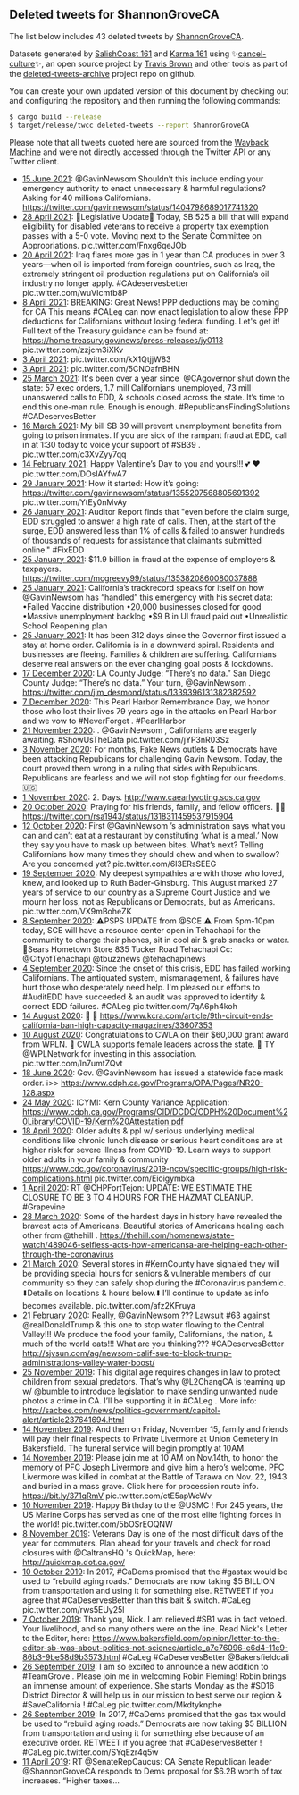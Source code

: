 ## Deleted tweets for ShannonGroveCA

The list below includes 43 deleted tweets by
[ShannonGroveCA](https://twitter.com/ShannonGroveCA).



Datasets generated by [SalishCoast 161](https://twitter.com/SalishCoastA) and [Karma 161](https://twitter.com/KarmaOneSixOne)
using ✨[cancel-culture](https://github.com/travisbrown/cancel-culture)✨, an open source project by [Travis Brown](https://twitter.com/travisbrown) 
and other tools as part of the [deleted-tweets-archive](https://github.com/salcoast/deleted-tweets-archive/) project repo on github.

You can create your own updated version of this document by checking out and configuring the
repository and then running the following commands:

```bash
$ cargo build --release
$ target/release/twcc deleted-tweets --report ShannonGroveCA
```

Please note that all tweets quoted here are sourced from the
[Wayback Machine](https://web.archive.org) and were not directly accessed through the Twitter API or
any Twitter client.

* [15 June 2021](https://web.archive.org/web/20210615221256/https://twitter.com/ShannonGroveCA/status/1404924895213985792): @GavinNewsom  Shouldn’t this include ending your emergency authority to enact unnecessary & harmful regulations? Asking for 40 millions Californians. https://twitter.com/gavinnewsom/status/1404798689017741320
* [28 April 2021](https://web.archive.org/web/20210428205052/https://twitter.com/ShannonGroveCA/status/1387509518083387392): 🚨Legislative Update🚨 Today, SB 525 a bill that will expand eligibility for disabled veterans to receive a property tax exemption passes with a 5-0 vote. Moving next to the Senate Committee on Appropriations. pic.twitter.com/Fnxg6qeJOb
* [20 April 2021](https://web.archive.org/web/20210420235416/https://twitter.com/ShannonGroveCA/status/1384656580323332100): Iraq flares more gas in 1 year than CA produces in over 3 years—when oil is imported from foreign countries, such as Iraq, the extremely stringent oil production regulations put on California’s oil industry no longer apply.  #CAdeservesbetter  pic.twitter.com/wuVIcmfb8P
* [ 8 April 2021](https://web.archive.org/web/20210408192400/https://twitter.com/ShannonGroveCA/status/1380239836137676807): BREAKING: Great News! PPP deductions may be coming for CA  This means  #CALeg  can now enact legislation to allow these PPP deductions for Californians without losing federal funding. Let's get it!  Full text of the Treasury guidance can be found at:   https://home.treasury.gov/news/press-releases/jy0113  pic.twitter.com/zzjcm3iXKv
* [ 3 April 2021](https://web.archive.org/web/20210403002737/https://twitter.com/ShannonGroveCA/status/1378142054606204931): pic.twitter.com/kX1QtjjW83
* [ 3 April 2021](https://web.archive.org/web/20210403002129/https://twitter.com/ShannonGroveCA/status/1378140378302320642): pic.twitter.com/5CNOafnBHN
* [25 March 2021](https://web.archive.org/web/20210325031012/https://twitter.com/ShannonGroveCA/status/1374921497244921860): It's been over a year since  @CAgovernor  shut down the state: 57 exec orders, 1.7 mill Californians unemployed, 73 mill unanswered calls to EDD, & schools closed across the state. It’s time to end this one-man rule. Enough is enough.  #RepublicansFindingSolutions   #CADeservesBetter
* [16 March 2021](https://web.archive.org/web/20210316181957/https://twitter.com/ShannonGroveCA/status/1371888892207493121): My bill SB 39 will prevent unemployment benefits from going to prison inmates. If you are sick of the rampant fraud at EDD, call in at 1:30 today to voice your support of  #SB39 . pic.twitter.com/c3XvZyy7qq
* [14 February 2021](https://web.archive.org/web/20210214163602/https://twitter.com/ShannonGroveCA/status/1360991120679866368): Happy Valentine’s Day to you and yours!!! 💕 ♥️ pic.twitter.com/DOslAYfwA7
* [29 January 2021](https://web.archive.org/web/20210129223159/https://twitter.com/ShannonGroveCA/status/1355282467427508224): How it started:                How it’s going:  https://twitter.com/gavinnewsom/status/1355207568805691392  pic.twitter.com/YtEy0nMvAy
* [26 January 2021](https://web.archive.org/web/20210126184737/https://twitter.com/ShannonGroveCA/status/1354138797814947840): Auditor Report finds that "even before the claim surge, EDD struggled to answer a high rate of calls. Then, at the start of the surge, EDD answered less than 1% of calls & failed to answer hundreds of thousands of requests for assistance that claimants submitted online."  #FixEDD
* [25 January 2021](https://web.archive.org/web/20210125214457/https://twitter.com/ShannonGroveCA/status/1353821125667483648): $11.9 billion in fraud at the expense of employers & taxpayers. https://twitter.com/mcgreevy99/status/1353820860080037888
* [25 January 2021](https://web.archive.org/web/20210125192649/https://twitter.com/ShannonGroveCA/status/1353786340643459074): California’s trackrecord speaks for itself on how  @GavinNewsom  has “handled” this emergency with his secret data:  •Failed Vaccine distribution •20,000 businesses closed for good •Massive unemployment backlog •$9 B in UI fraud paid out •Unrealistic School Reopening plan
* [25 January 2021](https://web.archive.org/web/20210125181303/https://twitter.com/ShannonGroveCA/status/1353767790893625344): It has been 312 days since the Governor first issued a stay at home order.  California is in a downward spiral.  Residents and businesses are fleeing.  Families & children are suffering.  Californians deserve real answers on the ever changing goal posts & lockdowns.
* [17 December 2020](https://web.archive.org/web/20201217213638/https://twitter.com/ShannonGroveCA/status/1339685885101494272): LA County Judge: “There’s no data.” San Diego County Judge: “There’s no data.”  Your turn,  @GavinNewsom . https://twitter.com/jim_desmond/status/1339396131382382592
* [ 7 December 2020](https://web.archive.org/web/20201207183646/https://twitter.com/ShannonGroveCA/status/1336016559072968704): This Pearl Harbor Remembrance Day, we honor those who lost their lives 79 years ago in the attacks on Pearl Harbor and we vow to  #NeverForget .   #PearlHarbor
* [21 November 2020](https://web.archive.org/web/20201121011419/https://twitter.com/ShannonGroveCA/status/1329956120786399232): . @GavinNewsom , Californians are eagerly awaiting.   #ShowUsTheData  pic.twitter.com/jYP3nR03Sz
* [ 3 November 2020](https://web.archive.org/web/20201103004134/https://twitter.com/ShannonGroveCA/status/1323424984971137024): For months, Fake News outlets & Democrats have been attacking Republicans for challenging Gavin Newsom.  Today, the court proved them wrong in a ruling that sides with Republicans.  Republicans are fearless and we will not stop fighting for our freedoms. 🇺🇸
* [ 1 November 2020](https://web.archive.org/web/20201101232855/https://twitter.com/ShannonGroveCA/status/1323044290344357889): 2. Days.    http://www.caearlyvoting.sos.ca.gov
* [20 October 2020](https://web.archive.org/web/20201020005723/https://twitter.com/ShannonGroveCA/status/1318355524300140544): Praying for his friends, family, and fellow officers. 💙🖤 https://twitter.com/rsa1943/status/1318311459537915904
* [12 October 2020](https://web.archive.org/web/20201012181551/https://twitter.com/ShannonGroveCA/status/1315717738568970240): First  @GavinNewsom ’s administration says what you can and can’t eat at a restaurant by constituting ‘what is a meal.’  Now they say you have to mask up between bites.  What’s next? Telling Californians how many times they should chew and when to swallow?  Are you concerned yet? pic.twitter.com/6I3ERsSEEG
* [19 September 2020](https://web.archive.org/web/20200919000759/https://twitter.com/ShannonGroveCA/status/1307109068964855808): My deepest sympathies are with those who loved, knew, and looked up to Ruth Bader-Ginsburg.  This August marked 27 years of service to our country as a Supreme Court Justice and we mourn her loss, not as Republicans or Democrats, but as Americans. pic.twitter.com/VX9mBoheZK
* [ 8 September 2020](https://web.archive.org/web/20200908165530/https://twitter.com/ShannonGroveCA/status/1303376114455203840): ⚠️PSPS UPDATE from  @SCE ⚠️  From 5pm-10pm today, SCE will have a resource center open in Tehachapi for the community to charge their phones, sit in cool air & grab snacks or water.  📍Sears Hometown Store   835 Tucker Road   Tehachapi  Cc: @CityofTehachapi   @tbuzznews   @tehachapinews
* [ 4 September 2020](https://web.archive.org/web/20200904171949/https://twitter.com/ShannonGroveCA/status/1301932658767720449): Since the onset of this crisis, EDD has failed working Californians. The antiquated system, mismanagement, & failures have hurt those who desperately need help.  I'm pleased our efforts to  #AuditEDD  have succeeded & an audit was approved to identify & correct EDD failures.  #CALeg  pic.twitter.com/7qA6ph4koh
* [14 August 2020](https://web.archive.org/web/20200814183831/https://twitter.com/ShannonGroveCA/status/1294342425415041024): 👏 👏 https://www.kcra.com/article/9th-circuit-ends-california-ban-high-capacity-magazines/33607353
* [10 August 2020](https://web.archive.org/web/20200810174211/https://twitter.com/ShannonGroveCA/status/1292860222143225857): Congratulations to CWLA on their $60,000 grant award from WPLN. 👏   CWLA supports female leaders across the state. 💪    TY  @WPLNetwork  for investing in this association. pic.twitter.com/ln7umtZQvt
* [18 June 2020](https://web.archive.org/web/20200618211819/https://twitter.com/ShannonGroveCA/status/1273725618010509312): Gov.  @GavinNewsom  has issued a statewide face mask order.  ℹ️>>  https://www.cdph.ca.gov/Programs/OPA/Pages/NR20-128.aspx
* [24 May 2020](https://web.archive.org/web/20200524044017/https://twitter.com/ShannonGroveCA/status/1264382837005770753): ICYMI: Kern County Variance Application:  https://www.cdph.ca.gov/Programs/CID/DCDC/CDPH%20Document%20Library/COVID-19/Kern%20Attestation.pdf
* [18 April 2020](https://web.archive.org/web/20200418141200/https://twitter.com/ShannonGroveCA/status/1251510983585083393): Older adults & ppl w/ serious underlying medical conditions like chronic lunch disease or serious heart conditions are at higher risk for severe illness from COVID-19. Learn ways to support older adults in your family & community  https://www.cdc.gov/coronavirus/2019-ncov/specific-groups/high-risk-complications.html  pic.twitter.com/Eioigymbka
* [ 1 April 2020](https://web.archive.org/web/20200401172633/https://twitter.com/ShannonGroveCA/status/1245402183513726978): RT @CHPFortTejon: UPDATE: WE ESTIMATE THE CLOSURE TO BE 3 TO 4 HOURS FOR THE HAZMAT CLEANUP. #Grapevine
* [28 March 2020](https://web.archive.org/web/20200328164851/https://twitter.com/ShannonGroveCA/status/1243936829402837004): Some of the hardest days in history have revealed the bravest acts of Americans.   Beautiful stories of Americans healing each other from  @thehill . https://thehill.com/homenews/state-watch/489046-selfless-acts-how-americansa-are-helping-each-other-through-the-coronavirus
* [21 March 2020](https://web.archive.org/web/20200321163550/https://twitter.com/ShannonGroveCA/status/1241402287978758144): Several stores in  #KernCounty  have signaled they will be providing special hours for seniors & vulnerable members of our community so they can safely shop during the  #Coronavirus  pandemic.  ⬇️Details on locations & hours below.⬇️ I’ll continue to update as info becomes available. pic.twitter.com/afz2KFruya
* [21 February 2020](https://web.archive.org/web/20200221153340/https://twitter.com/ShannonGroveCA/status/1230875848833527809): Really,  @GavinNewsom ???  Lawsuit #63 against  @realDonaldTrump  & this one to stop water flowing to the Central Valley!!!  We produce the food your family, Californians, the nation, & much of the world eats!!!  What are you thinking???   #CADeservesBetter  http://sjvsun.com/ag/newsom-calif-sue-to-block-trump-administrations-valley-water-boost/
* [25 November 2019](https://web.archive.org/web/20191125173958/https://twitter.com/ShannonGroveCA/status/1199016567381483524): This digital age requires changes in law to protect children from sexual predators.  That’s why  @L2ChangCA  is teaming up w/  @bumble  to introduce legislation to make sending unwanted nude photos a crime in CA.   I’ll be supporting it in  #CALeg .  More info: http://sacbee.com/news/politics-government/capitol-alert/article237641694.html
* [14 November 2019](https://web.archive.org/web/20191114004600/https://twitter.com/ShannonGroveCA/status/1194774127900418049): And then on Friday, November 15, family and friends will pay their final respects to Private Livermore at Union Cemetery in Bakersfield. The funeral service will begin promptly at 10AM.
* [14 November 2019](https://web.archive.org/web/20191114004600/https://twitter.com/ShannonGroveCA/status/1194774127900418049): Please join me at 10 AM on Nov.14th, to honor the memory of PFC Joseph Livermore and give him a hero’s welcome. PFC Livermore was killed in combat at the Battle of Tarawa on Nov. 22, 1943 and buried in a mass grave. Click here for  procession route info.  https://bit.ly/371qRmV  pic.twitter.com/ctE5apWcWv
* [10 November 2019](https://web.archive.org/web/20191110161431/https://twitter.com/ShannonGroveCA/status/1193559239299600384): Happy Birthday to the  @USMC ! For 245 years, the US Marine Corps has served as one of the most elite fighting forces in the world! pic.twitter.com/5bOSrEOQNW
* [ 8 November 2019](https://web.archive.org/web/20191108173459/https://twitter.com/ShannonGroveCA/status/1192834602970361856): Veterans Day is one of the most difficult days of the year for commuters.   Plan ahead for your travels and check for road closures with  @CaltransHQ 's QuickMap, here:  http://quickmap.dot.ca.gov/
* [10 October 2019](https://web.archive.org/web/20191010145658/https://twitter.com/ShannonGroveCA/status/1182303830039379968): In 2017,  #CaDems  promised that the  #gastax  would be used to “rebuild aging roads.”   Democrats are now taking $5 BILLION from transportation and using it for something else.   RETWEET if you agree that  #CaDeservesBetter  than this bait & switch.  #CaLeg  pic.twitter.com/rws5EUy25l
* [ 7 October 2019](https://web.archive.org/web/20191007201855/https://twitter.com/ShannonGroveCA/status/1181302429226168320): Thank you, Nick. I am relieved  #SB1  was in fact vetoed.   Your livelihood, and so many others were on the line.   Read Nick's Letter to the Editor, here:  https://www.bakersfield.com/opinion/letter-to-the-editor-sb-was-about-politics-not-science/article_a7e76096-e6d4-11e9-86b3-9be58d9b3573.html   #CaLeg   #CaDeservesBetter   @Bakersfieldcali
* [26 September 2019](https://web.archive.org/web/20190926222459/https://twitter.com/ShannonGroveCA/status/1177346605957017600): I am so excited to announce a new addition to  #TeamGrove .  Please join me in welcoming Robin Fleming!  Robin brings an immense amount of experience. She starts Monday as the  #SD16  District Director & will help us in our mission to best serve our region &  #SaveCalifornia !  #CaLeg  pic.twitter.com/Mkdtyknphe
* [26 September 2019](https://web.archive.org/web/20190926173833/https://twitter.com/ShannonGroveCA/status/1177271303755067393): In 2017,  #CaDems  promised that the gas tax would be used to “rebuild aging roads.”  Democrats are now taking $5 BILLION from transportation and using it for something else because of an executive order.  RETWEET if you agree that  #CaDeservesBetter !  #CaLeg  pic.twitter.com/SYqEzr4q5w
* [11 April 2019](https://web.archive.org/web/20190411172326/https://twitter.com/ShannonGroveCA/status/1116391319033638912): RT @SenateRepCaucus: CA Senate Republican leader @ShannonGroveCA responds to Dems proposal for $6.2B worth of tax increases. “Higher taxes…
